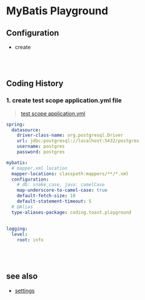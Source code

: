 # MyBatis Playground

## Configuration

- create 

<br><br>

## Coding History

### 1. create test scope application.yml file

> [test scope application.yml](src/test/resources/application.yml)

```yml
spring:
  datasource:
    driver-class-name: org.postgresql.Driver
    url: jdbc:postgresql://localhost:5432/postgres
    username: postgres
    password: postgres

mybatis:
  # mapper.xml location
  mapper-locations: classpath:mappers/**/*.xml
  configuration:
    # db: snake_case, java: camelCase
    map-underscore-to-camel-case: true
    default-fetch-size: 10
    default-statement-timeout: 5
  # @Alias
  type-aliases-package: coding.toast.playground
  
  
logging:
  level:
    root: info

```

<br><br>

##  see also

- [settings](https://mybatis.org/mybatis-3/configuration.html)